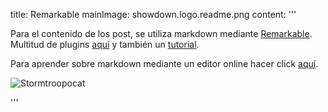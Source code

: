 title: Remarkable
mainImage: showdown.logo.readme.png
content: 
 '''



Para el contenido de los post, se utiliza markdown mediante [Remarkable][remarkable].
Multitud de plugins [aquí][remarkable_plugins] y también un [tutorial][tutorial_plugins].

Para aprender sobre markdown mediante un editor online hacer click [aquí][remarkable_demo].

[remarkable]: https://github.com/jonschlinkert/remarkable
[remarkable_demo]: https://jonschlinkert.github.io/remarkable/demo/

[remarkable_plugins]: https://www.npmjs.com/browse/keyword/remarkable
[tutorial_plugins]: https://sosuke.com/writing-custom-extensions-for-the-remarkable-javascript-markdown-parser/?linkedin



![Stormtroopocat](https://octodex.github.com/images/stormtroopocat.jpg "The Stormtroopocat")


 '''
